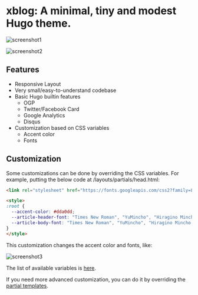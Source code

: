 # xblog: A minimal, tiny and modest Hugo theme.

![screenshot1](https://i.imgur.com/i4AvR1v.png)

![screenshot2](https://i.imgur.com/SyFrZ3E.png)

## Features

- Responsive Layout
- Very small/easy-to-understand codebase
- Basic Hugo builtin features
  - OGP
  - Twitter/Facebook Card
  - Google Analytics
  - Disqus
- Customization based on CSS variables
  - Accent color
  - Fonts

## Customization

Some customizations can be done by overriding the CSS variables. For example, putting the below code at /layouts/partials/head.html:

```html
<link rel="stylesheet" href="https://fonts.googleapis.com/css2?family=Lato&display=swap&{{ querify "text" (print .Site.Copyright .Site.Title "0123456789-") | safeURL }}" /><!-- This line is copied from the original head.html -->

<style>
:root {
  --accent-color: #dda0dd;
  --article-header-font: "Times New Roman", "YuMincho", "Hiragino Mincho ProN", "Yu Mincho", "MS PMincho", serif;
  --article-body-font: "Times New Roman", "YuMincho", "Hiragino Mincho ProN", "Yu Mincho", "MS PMincho", serif;
}
</style>
```

This customization changes the accent color and fonts, like:

![screenshot3](https://i.imgur.com/2Kql1Xl.png)

The list of available variables is [here](https://github.com/acomagu/xblog/blob/main/layouts/_default/baseof.html#L18).

If you need more advanced customization, you can do it by overriding the [partial templates](./layouts/partials).
